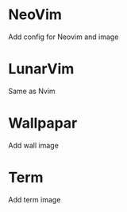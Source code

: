 # NeoVim

Add config for Neovim and image

# LunarVim

Same as Nvim

# Wallpapar

Add wall image

# Term

Add term image
